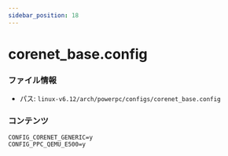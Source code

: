 ```yaml
---
sidebar_position: 18
---
```

# corenet_base.config

### ファイル情報

- パス: `linux-v6.12/arch/powerpc/configs/corenet_base.config`

### コンテンツ

```config
CONFIG_CORENET_GENERIC=y
CONFIG_PPC_QEMU_E500=y

```
